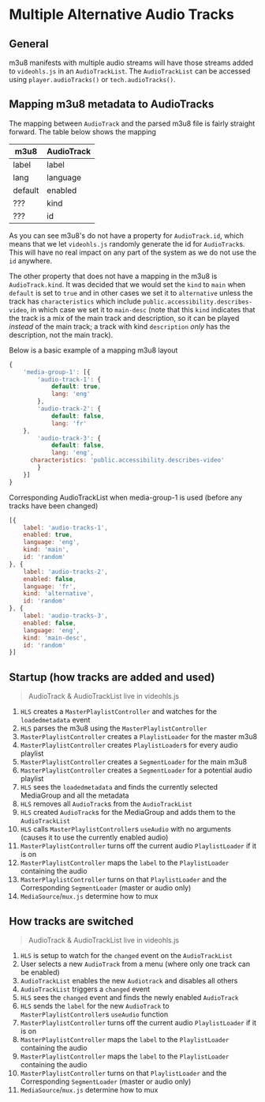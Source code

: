 # Multiple Alternative Audio Tracks
## General
m3u8 manifests with multiple audio streams will have those streams added to `videohls.js` in an `AudioTrackList`. The `AudioTrackList` can be accessed using `player.audioTracks()` or `tech.audioTracks()`.

## Mapping m3u8 metadata to AudioTracks
The mapping between `AudioTrack` and the parsed m3u8  file is fairly straight forward. The table below shows the mapping

| m3u8    | AudioTrack |
|---------|------------|
| label   | label      |
| lang    | language   |
| default | enabled    |
| ???     | kind       |
| ???     | id         |

As you can see m3u8's do not have a property for `AudioTrack.id`, which means that we let `videohls.js` randomly generate the id for `AudioTrack`s. This will have no real impact on any part of the system as we do not use the `id` anywhere.

The other property that does not have a mapping in the m3u8 is `AudioTrack.kind`. It was decided that we would set the `kind` to `main` when `default` is set to `true` and in other cases we set it to `alternative` unless the track has `characteristics` which include `public.accessibility.describes-video`, in which case we set it to `main-desc` (note that this `kind` indicates that the track is a mix of the main track and description, so it can be played *instead* of the main track; a track with kind `description` *only* has the description, not the main track).

Below is a basic example of a mapping
m3u8 layout
``` JavaScript
{
	'media-group-1': [{
		'audio-track-1': {
			default: true,
			lang: 'eng'
		},
		'audio-track-2': {
			default: false,
			lang: 'fr'
    },
		'audio-track-3': {
			default: false,
			lang: 'eng',
      characteristics: 'public.accessibility.describes-video'
		}
	}]
}
```

Corresponding AudioTrackList when media-group-1 is used (before any tracks have been changed)
``` JavaScript
[{
	label: 'audio-tracks-1',
	enabled: true,
	language: 'eng',
	kind: 'main',
	id: 'random'
}, {
	label: 'audio-tracks-2',
	enabled: false,
	language: 'fr',
	kind: 'alternative',
	id: 'random'
}, {
	label: 'audio-tracks-3',
	enabled: false,
	language: 'eng',
	kind: 'main-desc',
	id: 'random'
}]
```

## Startup (how tracks are added and used)
> AudioTrack & AudioTrackList live in videohls.js

1. `HLS` creates a `MasterPlaylistController` and watches for the `loadedmetadata` event
1. `HLS` parses the m3u8 using the `MasterPlaylistController`
1. `MasterPlaylistController` creates a `PlaylistLoader` for the master m3u8
1. `MasterPlaylistController` creates `PlaylistLoader`s for every audio playlist
1. `MasterPlaylistController` creates a `SegmentLoader` for the main m3u8
1. `MasterPlaylistController` creates a `SegmentLoader` for a potential audio playlist
1. `HLS` sees the `loadedmetadata` and finds the currently selected MediaGroup and all the metadata
1. `HLS` removes all `AudioTrack`s from the `AudioTrackList`
1. `HLS` created `AudioTrack`s for the MediaGroup and adds them to the `AudioTrackList`
1. `HLS` calls `MasterPlaylistController`s `useAudio` with no arguments (causes it to use the currently enabled audio)
1. `MasterPlaylistController` turns off the current audio `PlaylistLoader` if it is on
1. `MasterPlaylistController` maps the `label` to the `PlaylistLoader` containing the audio
1. `MasterPlaylistController` turns on that `PlaylistLoader` and the Corresponding `SegmentLoader` (master or audio only)
1. `MediaSource`/`mux.js` determine how to mux

## How tracks are switched
> AudioTrack & AudioTrackList live in videohls.js

1. `HLS` is setup to watch for the `changed` event on the `AudioTrackList`
1. User selects a new `AudioTrack` from a menu (where only one track can be enabled)
1. `AudioTrackList` enables the new `Audiotrack` and disables all others
1. `AudioTrackList` triggers a `changed` event
1. `HLS` sees the `changed` event and finds the newly enabled `AudioTrack`
1. `HLS` sends the `label` for the new `AudioTrack` to `MasterPlaylistController`s `useAudio` function
1. `MasterPlaylistController` turns off the current audio `PlaylistLoader` if it is on
1. `MasterPlaylistController` maps the `label` to the `PlaylistLoader` containing the audio
1. `MasterPlaylistController` maps the `label` to the `PlaylistLoader` containing the audio
1. `MasterPlaylistController` turns on that `PlaylistLoader` and the Corresponding `SegmentLoader` (master or audio only)
1. `MediaSource`/`mux.js` determine how to mux
